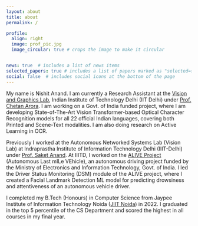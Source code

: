 ```yaml
---
layout: about
title: about
permalink: /

profile:
  align: right
  image: prof_pic.jpg
  image_circular: true # crops the image to make it circular


news: true  # includes a list of news items
selected_papers: true # includes a list of papers marked as "selected={true}"
social: false  # includes social icons at the bottom of the page
---
```


My name is Nishit Anand. I am currently a Research Assistant at the [Vision and Graphics Lab](https://vision-iitd.github.io/), Indian Institute of Technology Delhi (IIT Delhi) under [Prof. Chetan Arora](https://www.cse.iitd.ac.in/~chetan/). I am working on a Govt. of India funded project, where I am developing State-of-The-Art Vision Transformer-based Optical Character Recognition models for all 22 official Indian languages, covering both Printed and Scene-Text modalities. I am also doing research on Active Learning in OCR. 

Previously I worked at the Autonomous Networked Systems Lab (Vision Lab) at Indraprastha Institute of Information Technology Delhi (IIIT-Delhi) under [Prof. Saket Anand](https://www.iiitd.ac.in/anands). At IIITD, I worked on the [ALIVE Project](https://sites.google.com/iiitd.ac.in/iiitd-alive/home) (Autonomous Last mILe VEhicle), an autonomous driving project funded by the Ministry of Electronics and Information Technology, Govt. of India. I led the Driver Status Monitoring (DSM) module of the ALIVE project, where I  created a Facial Landmark Detection ML model for predicting drowsiness and attentiveness of an autonomous vehicle driver. 

I completed my B.Tech (Honours) in Computer Science from Jaypee Institute of Information Technology Noida ([JIIT Noida](https://www.jiit.ac.in/)) in 2022. I graduated in the top 5 percentile of the CS Department and scored the highest in all courses in my final year.

<!---
Write your biography here. Tell the world about yourself. Link to your favorite [subreddit](http://reddit.com). You can put a picture in, too. The code is already in, just name your picture `prof_pic.jpg` and put it in the `img/` folder.

Put your address / P.O. box / other info right below your picture. You can also disable any these elements by editing `profile` property of the YAML header of your `_pages/about.md`. Edit `_bibliography/papers.bib` and Jekyll will render your [publications page](/al-folio/publications/) automatically.

Link to your social media connections, too. This theme is set up to use [Font Awesome icons](http://fortawesome.github.io/Font-Awesome/) and [Academicons](https://jpswalsh.github.io/academicons/), like the ones below. Add your Facebook, Twitter, LinkedIn, Google Scholar, or just disable all of them.
-->

